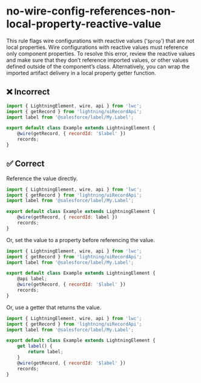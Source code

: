 # no-wire-config-references-non-local-property-reactive-value

This rule flags wire configurations with reactive values (‘`$prop`’) that are not local properties. Wire configurations with reactive values must reference only component properties. To resolve this error, review the reactive values and make sure that they don’t reference imported values, or other values defined outside of the component’s class. Alternatively, you can wrap the imported artifact delivery in a local property getter function.

## ❌ Incorrect

```javascript
import { LightningElement, wire, api } from 'lwc';
import { getRecord } from 'lightning/uiRecordApi';
import label from '@salesforce/label/My.Label';

export default class Example extends LightningElement {
    @wire(getRecord, { recordId: '$label' })
    records;
}

```

## ✅ Correct

Reference the value directly.

```javascript
import { LightningElement, wire, api } from 'lwc';
import { getRecord } from 'lightning/uiRecordApi';
import label from '@salesforce/label/My.Label';

export default class Example extends LightningElement {
    @wire(getRecord, { recordId: label })
    records;
}

```

Or, set the value to a property before referencing the value.

```javascript
import { LightningElement, wire, api } from 'lwc';
import { getRecord } from 'lightning/uiRecordApi';
import label from '@salesforce/label/My.Label';

export default class Example extends LightningElement {
    @api label;
    @wire(getRecord, { recordId: '$label' })
    records;
}

```

Or, use a getter that returns the value.

```javascript
import { LightningElement, wire, api } from 'lwc';
import { getRecord } from 'lightning/uiRecordApi';
import label from '@salesforce/label/My.Label';

export default class Example extends LightningElement {
    get label() {
        return label;
    }
    @wire(getRecord, { recordId: '$label' })
    records;
}

```
